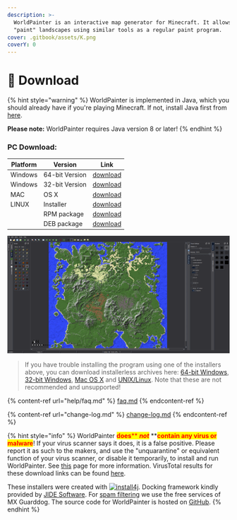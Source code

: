 ```yaml
---
description: >-
  WorldPainter is an interactive map generator for Minecraft. It allows you to
  "paint" landscapes using similar tools as a regular paint program.
cover: .gitbook/assets/K.png
coverY: 0
---
```


# 🔔 Download

{% hint style="warning" %}
WorldPainter is implemented in Java, which you should already have if you're playing Minecraft. If not, install Java first from [here](https://www.java.com).

**Please note:** WorldPainter requires Java version 8 or later!
{% endhint %}

### PC Download:

| Platform | Version        | Link                                                                         |
| -------- | -------------- | ---------------------------------------------------------------------------- |
| Windows  | 64-bit Version | [download](https://www.worldpainter.net/files/worldpainter\_2.8.10.exe)      |
| Windows  | 32-bit Version | [download](https://www.worldpainter.net/files/worldpainter\_32\_2.8.10.exe)  |
| MAC      | OS X           | [download](https://www.worldpainter.net/files/worldpainter\_2.8.10.dmg)      |
| LINUX    | Installer      | [download](https://www.worldpainter.net/files/worldpainter\_2.8.10.sh)       |
|          | RPM package    | [download](https://www.worldpainter.net/files/worldpainter\_2.8.10.rpm)      |
|          | DEB package    | [download](https://www.worldpainter.net/files/worldpainter\_2.8.10.deb)      |

![](<.gitbook/assets/in programm (1).PNG>)

> If you have trouble installing the program using one of the installers above, you can download installerless archives here: [64-bit Windows](https://www.worldpainter.net/files/worldpainter\_2.8.10.zip), [32-bit Windows](https://www.worldpainter.net/files/worldpainter\_32\_2.8.10.zip), [Mac OS X](https://www.worldpainter.net/files/worldpainter\_2.8.10.tgz) and [UNIX/Linux](https://www.worldpainter.net/files/worldpainter\_2.8.10.tar.gz). Note that these are not recommended and unsupported!

{% content-ref url="help/faq.md" %}
[faq.md](help/faq.md)
{% endcontent-ref %}

{% content-ref url="change-log.md" %}
[change-log.md](change-log.md)
{% endcontent-ref %}

{% hint style="info" %}
WorldPainter <mark style="color:red;">**does**</mark><mark style="color:red;">** **</mark>_<mark style="color:red;">**not**</mark>_<mark style="color:red;">** **</mark><mark style="color:red;">**contain any virus or malware**</mark>! If your virus scanner says it does, it is a false positive. Please report it as such to the makers, and use the "unquarantine" or equivalent function of your virus scanner, or disable it temporarily, to install and run WorldPainter. See [this](https://www.worldpainter.net/trac/wiki/FalsePositives) page for more information. VirusTotal results for these download links can be found [here](https://www.worldpainter.net/files/virustotalreports.html).

These installers were created with [![install4j](https://www.worldpainter.net/images/481905418.png)](https://www.ej-technologies.com/products/install4j/overview.html). Docking framework kindly provided by [JIDE Software](https://www.jidesoft.com/products/). For [spam filtering](https://mxguarddog.com) we use the free services of MX Guarddog. The source code for WorldPainter is hosted on [GitHub](https://github.com/Captain-Chaos/WorldPainter).
{% endhint %}
